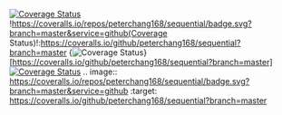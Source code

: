 [![Coverage Status](https://coveralls.io/repos/peterchang168/sequential/badge.svg?branch=master&service=github)](https://coveralls.io/github/peterchang168/sequential?branch=master)
!https://coveralls.io/repos/peterchang168/sequential/badge.svg?branch=master&service=github(Coverage Status)!:https://coveralls.io/github/peterchang168/sequential?branch=master
{<img src="https://coveralls.io/repos/peterchang168/sequential/badge.svg?branch=master&service=github" alt="Coverage Status" />}[https://coveralls.io/github/peterchang168/sequential?branch=master]
<a href='https://coveralls.io/github/peterchang168/sequential?branch=master'><img src='https://coveralls.io/repos/peterchang168/sequential/badge.svg?branch=master&service=github' alt='Coverage Status' /></a>
.. image:: https://coveralls.io/repos/peterchang168/sequential/badge.svg?branch=master&service=github
  :target: https://coveralls.io/github/peterchang168/sequential?branch=master







